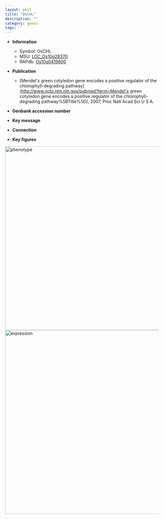 ```yaml
---
layout: post
title: "OsCHL"
description: ""
category: genes
tags: 
---
```


* **Information**  
    + Symbol: OsCHL  
    + MSU: [LOC_Os10g28370](http://rice.plantbiology.msu.edu/cgi-bin/ORF_infopage.cgi?orf=LOC_Os10g28370)  
    + RAPdb: [Os10g0419600](http://rapdb.dna.affrc.go.jp/viewer/gbrowse_details/irgsp1?name=Os10g0419600)  

* **Publication**  
    + [Mendel's green cotyledon gene encodes a positive regulator of the chlorophyll-degrading pathway](http://www.ncbi.nlm.nih.gov/pubmed?term=Mendel's green cotyledon gene encodes a positive regulator of the chlorophyll-degrading pathway%5BTitle%5D), 2007, Proc Natl Acad Sci U S A.

* **Genbank accession number**  

* **Key message**  

* **Connection**  

* **Key figures**  
<img src="http://ricencode.github.io/images/CHL.pheno.png" alt="phenotype"  style="width: 600px;"/>

<img src="http://ricencode.github.io/images/CHL.exp.png" alt="expression"  style="width: 600px;"/>


